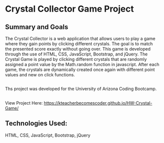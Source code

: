 # Crystal Collector Game Project

## Summary and Goals
The Crystal Collector is a web application that allows users to play a game where they gain points by clicking different crystals.  The goal is to match the presented score exactly without going over. This game is developed through the use of HTML, CSS, JavaScript, Bootstrap, and jQuery. The Crystal Game is played by clicking different crystals that are randomly assigned a point value by the Math.random function in javascript. After each game, the crystals are dynamically created once again with different point values and new on click functions.

##
Ths project was developed for the University of Arizona Coding Bootcamp.

##
View Project Here:   https://kteacherbecomescoder.github.io/HW-Crystal-Game/
##
## Technologies Used:
HTML, CSS, JavaScript, Bootstrap, jQuery


